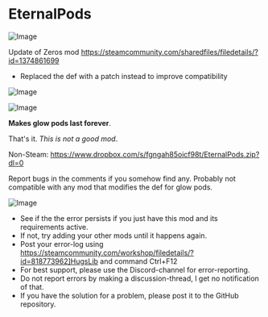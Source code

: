 # EternalPods

![Image](https://i.imgur.com/buuPQel.png)

Update of Zeros mod
https://steamcommunity.com/sharedfiles/filedetails/?id=1374861699

- Replaced the def with a patch instead to improve compatibility

![Image](https://i.imgur.com/pufA0kM.png)

	
![Image](https://i.imgur.com/Z4GOv8H.png)

**Makes glow pods last forever**.

That's it.
*This is not a good mod*.

Non-Steam: https://www.dropbox.com/s/fgngah85oicf98t/EternalPods.zip?dl=0

Report bugs in the comments if you somehow find any.
Probably not compatible with any mod that modifies the def for glow pods.

![Image](https://i.imgur.com/PwoNOj4.png)



-  See if the the error persists if you just have this mod and its requirements active.
-  If not, try adding your other mods until it happens again.
-  Post your error-log using https://steamcommunity.com/workshop/filedetails/?id=818773962]HugsLib and command Ctrl+F12
-  For best support, please use the Discord-channel for error-reporting.
-  Do not report errors by making a discussion-thread, I get no notification of that.
-  If you have the solution for a problem, please post it to the GitHub repository.


